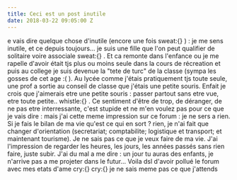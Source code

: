 ```yaml
---
title: Ceci est un post inutile
date: 2018-03-22 09:05:00 Z
---
```


e vais dire quelque chose d'inutile (encore une fois sweat:{} ) : je me sens inutile, et ce depuis toujours... je suis une fille que l'on peut qualifier de solitaire voire associale  sweat:{} . Et ca remonte dans l'enfance ou je me rapelle d'avoir était tjs plus ou moins seule dans la cours de récreation et puis au college je suis devenue la "tete de turc" de la classe (sympa les gosses de cet age  :( ). Au lycée comme j'étais pratiquement tjs toute seule, une prof a sortie au conseil de classe que j'étais une petite souris. Enfait je crois que j'aimerais etre une petite souris : passer partout sans etre vue, etre toute petite.. whistle:{} .
Ce sentiment d'être de trop, de déranger, de ne pas etre interressante, c'est stupide et ne m'en voulez pas pour ce que je vais dire : mais j'ai cette meme impression sur ce forum : je ne sers a rien.  Si je fais le bilan de ma vie qu'est ce qui en sort ? rien, je n'ai fait que changer d'orientation (secretariat; comptabilite; logistique et transport; et maintenant tourisme).  Je ne sais pas ce que je veux faire de ma vie. J'ai l'impression de regarder les heures, les jours, les années passés sans rien faire, juste subir. J'ai du mal a me dire : un jour tu auras des enfants, je n'arrive pas a me projeter dans le futur...
Voila dsl d'avoir pollué le forum avec mes etats d'ame cry:{}  cry:{} je ne sais meme pas ce que j'attends